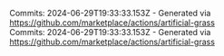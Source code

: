 Commits: 2024-06-29T19:33:33.153Z - Generated via https://github.com/marketplace/actions/artificial-grass
<br>
Commits: 2024-06-29T19:33:33.153Z - Generated via https://github.com/marketplace/actions/artificial-grass
<br>
